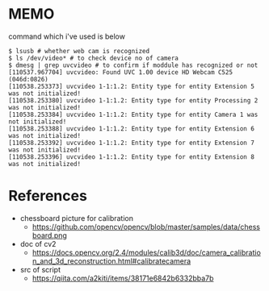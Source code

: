 

# MEMO
command which i've used is below

```
$ lsusb # whether web cam is recognized             
$ ls /dev/video* # to check device no of camera
$ dmesg | grep uvcvideo # to confirm if moddule has recognized or not
[110537.967704] uvcvideo: Found UVC 1.00 device HD Webcam C525 (046d:0826)
[110538.253373] uvcvideo 1-1:1.2: Entity type for entity Extension 5 was not initialized!
[110538.253380] uvcvideo 1-1:1.2: Entity type for entity Processing 2 was not initialized!
[110538.253384] uvcvideo 1-1:1.2: Entity type for entity Camera 1 was not initialized!
[110538.253388] uvcvideo 1-1:1.2: Entity type for entity Extension 6 was not initialized!
[110538.253392] uvcvideo 1-1:1.2: Entity type for entity Extension 7 was not initialized!
[110538.253396] uvcvideo 1-1:1.2: Entity type for entity Extension 8 was not initialized!
```


# References
- chessboard picture for calibration
  - https://github.com/opencv/opencv/blob/master/samples/data/chessboard.png
- doc of cv2
  - https://docs.opencv.org/2.4/modules/calib3d/doc/camera_calibration_and_3d_reconstruction.html#calibratecamera
- src of script
  - https://qiita.com/a2kiti/items/38171e6842b6332bba7b





